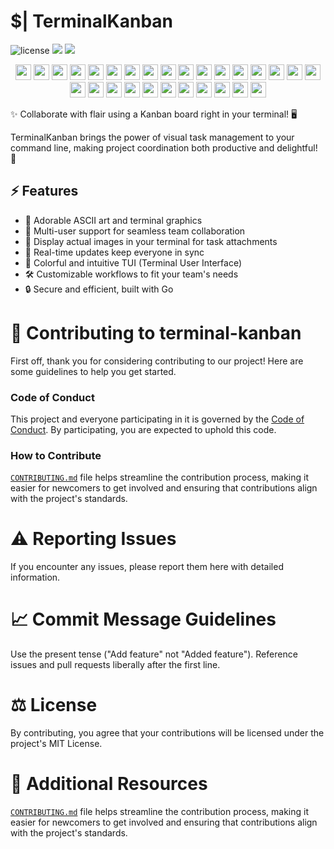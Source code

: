 # $| TerminalKanban

![license](https://custom-icon-badges.demolab.com/github/license/AbilityJLR/terminal-kanban?logo=law&logoColor=white)
![](https://custom-icon-badges.demolab.com/github/issues-pr-closed/AbilityJLR/terminal-kanban?color=purple&logo=git-pull-request&logoColor=white)
![](https://custom-icon-badges.demolab.com/github/issues-raw/AbilityJLR/terminal-kanban?logo=issue)
<!--![](https://custom-icon-badges.demolab.com/github/v/tag/AbilityJLR/terminal-kanban?logo=tag&logoColor=white)
![https://go.dev/](https://godoc.org/github.com/golang/gddo?status.svg)
-->
<p align="center">
   <img width="25" src="https://static.velvetcache.org/pages/2018/06/13/party-gopher/dancing-gopher.gif" />
   <img width="25" src="https://static.velvetcache.org/pages/2018/06/13/party-gopher/dancing-gopher.gif" />
   <img width="25" src="https://static.velvetcache.org/pages/2018/06/13/party-gopher/dancing-gopher.gif" />
   <img width="25" src="https://static.velvetcache.org/pages/2018/06/13/party-gopher/dancing-gopher.gif" />
   <img width="25" src="https://static.velvetcache.org/pages/2018/06/13/party-gopher/dancing-gopher.gif" />
   <img width="25" src="https://static.velvetcache.org/pages/2018/06/13/party-gopher/dancing-gopher.gif" />
   <img width="25" src="https://static.velvetcache.org/pages/2018/06/13/party-gopher/dancing-gopher.gif" />
   <img width="25" src="https://static.velvetcache.org/pages/2018/06/13/party-gopher/dancing-gopher.gif" />
   <img width="25" src="https://static.velvetcache.org/pages/2018/06/13/party-gopher/dancing-gopher.gif" />
   <img width="25" src="https://static.velvetcache.org/pages/2018/06/13/party-gopher/dancing-gopher.gif" />
   <img width="25" src="https://static.velvetcache.org/pages/2018/06/13/party-gopher/dancing-gopher.gif" />
   <img width="25" src="https://static.velvetcache.org/pages/2018/06/13/party-gopher/dancing-gopher.gif" />
   <img width="25" src="https://static.velvetcache.org/pages/2018/06/13/party-gopher/dancing-gopher.gif" />
   <img width="25" src="https://static.velvetcache.org/pages/2018/06/13/party-gopher/dancing-gopher.gif" />
   <img width="25" src="https://static.velvetcache.org/pages/2018/06/13/party-gopher/dancing-gopher.gif" />
   <img width="25" src="https://static.velvetcache.org/pages/2018/06/13/party-gopher/dancing-gopher.gif" />
   <img width="25" src="https://static.velvetcache.org/pages/2018/06/13/party-gopher/dancing-gopher.gif" />
   <img width="25" src="https://static.velvetcache.org/pages/2018/06/13/party-gopher/dancing-gopher.gif" />
   <img width="25" src="https://static.velvetcache.org/pages/2018/06/13/party-gopher/dancing-gopher.gif" />
   <img width="25" src="https://static.velvetcache.org/pages/2018/06/13/party-gopher/dancing-gopher.gif" />
   <img width="25" src="https://static.velvetcache.org/pages/2018/06/13/party-gopher/dancing-gopher.gif" />
   <img width="25" src="https://static.velvetcache.org/pages/2018/06/13/party-gopher/dancing-gopher.gif" />
   <img width="25" src="https://static.velvetcache.org/pages/2018/06/13/party-gopher/dancing-gopher.gif" />
   <img width="25" src="https://static.velvetcache.org/pages/2018/06/13/party-gopher/dancing-gopher.gif" />
   <img width="25" src="https://static.velvetcache.org/pages/2018/06/13/party-gopher/dancing-gopher.gif" />
   <img width="25" src="https://static.velvetcache.org/pages/2018/06/13/party-gopher/dancing-gopher.gif" />
   <img width="25" src="https://static.velvetcache.org/pages/2018/06/13/party-gopher/dancing-gopher.gif" />
   <img width="25" src="https://static.velvetcache.org/pages/2018/06/13/party-gopher/dancing-gopher.gif" />
</p>

✨ Collaborate with flair using a Kanban board right in your terminal! 🖥️

TerminalKanban brings the power of visual task management to your command line, making project coordination both productive and delightful! 💖

## ⚡ Features

- 🎨 Adorable ASCII art and terminal graphics
- 👥 Multi-user support for seamless team collaboration
- 📸 Display actual images in your terminal for task attachments
- 🚀 Real-time updates keep everyone in sync
- 🌈 Colorful and intuitive TUI (Terminal User Interface)
- 🛠️ Customizable workflows to fit your team's needs
- 🔒 Secure and efficient, built with Go

# 👥 Contributing to terminal-kanban

First off, thank you for considering contributing to our project! Here are some guidelines to help you get started.

### Code of Conduct

This project and everyone participating in it is governed by the [Code of Conduct](CODE_OF_CONDUCT.md). By participating, you are expected to uphold this code.

### How to Contribute
   [`CONTRIBUTING.md`](CONTRIBUTING.md) file helps streamline the contribution process, making it easier for newcomers to get involved and ensuring that contributions align with the project's standards.

# ⚠️ Reporting Issues
If you encounter any issues, please report them here with detailed information.

# 📈 Commit Message Guidelines
Use the present tense ("Add feature" not "Added feature").
Reference issues and pull requests liberally after the first line.

# ⚖️ License
By contributing, you agree that your contributions will be licensed under the project's MIT License.

# 📖 Additional Resources
   [`CONTRIBUTING.md`](CONTRIBUTING.md) file helps streamline the contribution process, making it easier for newcomers to get involved and ensuring that contributions align with the project's standards.

<!--
## 🛠️ Installation

```bash
go get github.com/AbilityJLR/terminal-kanban
-->

